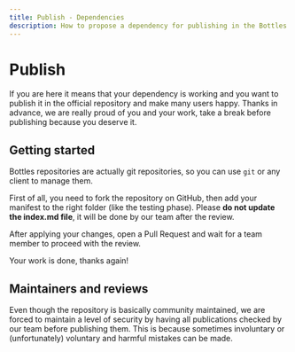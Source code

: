 ```yaml
---
title: Publish - Dependencies
description: How to propose a dependency for publishing in the Bottles repository.
---
```


# Publish
If you are here it means that your dependency is working and you want to 
publish it in the official repository and make many users happy. Thanks in 
advance, we are really proud of you and your work, take a break before 
publishing because you deserve it.

## Getting started
Bottles repositories are actually git repositories, so you can use `git` or
any client to manage them.

First of all, you need to fork the repository on GitHub, then add your
manifest to the right folder (like the testing phase). Please **do not update
the index.md file**, it will be done by our team after the review.

After applying your changes, open a Pull Request and wait for a team member 
to proceed with the review.

Your work is done, thanks again!

## Maintainers and reviews
Even though the repository is basically community maintained, we are forced 
to maintain a level of security by having all publications checked by our
team before publishing them. This is because sometimes involuntary or 
(unfortunately) voluntary and harmful mistakes can be made.


